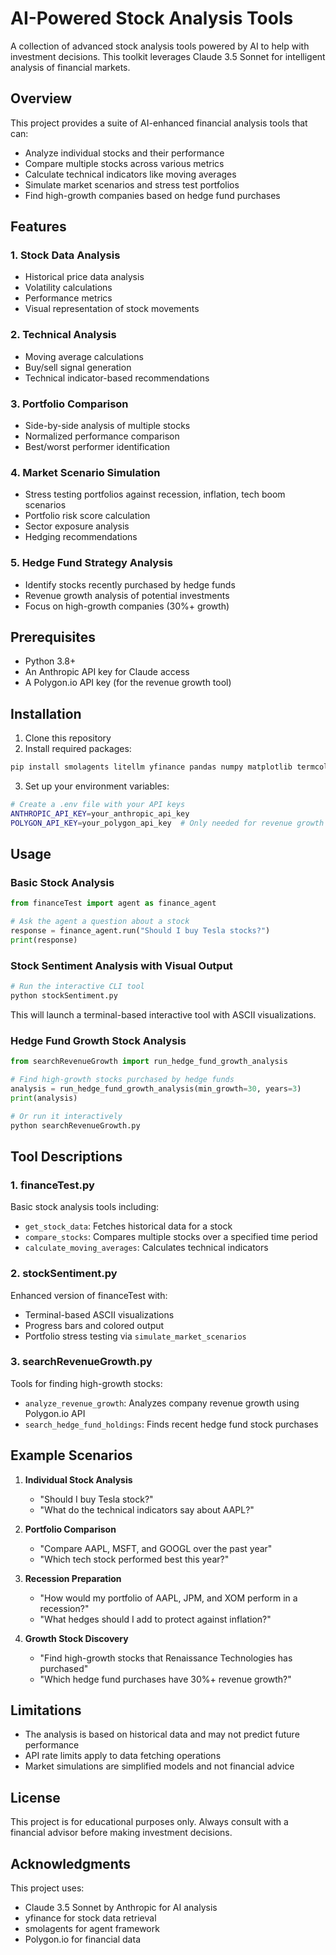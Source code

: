 # AI-Powered Stock Analysis Tools

A collection of advanced stock analysis tools powered by AI to help with investment decisions. This toolkit leverages Claude 3.5 Sonnet for intelligent analysis of financial markets.

## Overview

This project provides a suite of AI-enhanced financial analysis tools that can:
- Analyze individual stocks and their performance
- Compare multiple stocks across various metrics
- Calculate technical indicators like moving averages
- Simulate market scenarios and stress test portfolios
- Find high-growth companies based on hedge fund purchases

## Features

### 1. Stock Data Analysis
- Historical price data analysis
- Volatility calculations
- Performance metrics
- Visual representation of stock movements

### 2. Technical Analysis
- Moving average calculations
- Buy/sell signal generation
- Technical indicator-based recommendations

### 3. Portfolio Comparison
- Side-by-side analysis of multiple stocks
- Normalized performance comparison
- Best/worst performer identification

### 4. Market Scenario Simulation
- Stress testing portfolios against recession, inflation, tech boom scenarios
- Portfolio risk score calculation
- Sector exposure analysis
- Hedging recommendations

### 5. Hedge Fund Strategy Analysis
- Identify stocks recently purchased by hedge funds
- Revenue growth analysis of potential investments
- Focus on high-growth companies (30%+ growth)

## Prerequisites

- Python 3.8+
- An Anthropic API key for Claude access
- A Polygon.io API key (for the revenue growth tool)

## Installation

1. Clone this repository
2. Install required packages:

```bash
pip install smolagents litellm yfinance pandas numpy matplotlib termcolor pyfiglet tqdm python-dotenv requests
```

3. Set up your environment variables:

```bash
# Create a .env file with your API keys
ANTHROPIC_API_KEY=your_anthropic_api_key
POLYGON_API_KEY=your_polygon_api_key  # Only needed for revenue growth analysis
```

## Usage

### Basic Stock Analysis

```python
from financeTest import agent as finance_agent

# Ask the agent a question about a stock
response = finance_agent.run("Should I buy Tesla stocks?")
print(response)
```

### Stock Sentiment Analysis with Visual Output

```python
# Run the interactive CLI tool
python stockSentiment.py
```

This will launch a terminal-based interactive tool with ASCII visualizations.

### Hedge Fund Growth Stock Analysis

```python
from searchRevenueGrowth import run_hedge_fund_growth_analysis

# Find high-growth stocks purchased by hedge funds
analysis = run_hedge_fund_growth_analysis(min_growth=30, years=3)
print(analysis)

# Or run it interactively
python searchRevenueGrowth.py
```

## Tool Descriptions

### 1. financeTest.py
Basic stock analysis tools including:
- `get_stock_data`: Fetches historical data for a stock
- `compare_stocks`: Compares multiple stocks over a specified time period
- `calculate_moving_averages`: Calculates technical indicators

### 2. stockSentiment.py
Enhanced version of financeTest with:
- Terminal-based ASCII visualizations
- Progress bars and colored output
- Portfolio stress testing via `simulate_market_scenarios`

### 3. searchRevenueGrowth.py
Tools for finding high-growth stocks:
- `analyze_revenue_growth`: Analyzes company revenue growth using Polygon.io API
- `search_hedge_fund_holdings`: Finds recent hedge fund stock purchases

## Example Scenarios

1. **Individual Stock Analysis**
   - "Should I buy Tesla stock?"
   - "What do the technical indicators say about AAPL?"

2. **Portfolio Comparison**
   - "Compare AAPL, MSFT, and GOOGL over the past year"
   - "Which tech stock performed best this year?"

3. **Recession Preparation**
   - "How would my portfolio of AAPL, JPM, and XOM perform in a recession?"
   - "What hedges should I add to protect against inflation?"

4. **Growth Stock Discovery**
   - "Find high-growth stocks that Renaissance Technologies has purchased"
   - "Which hedge fund purchases have 30%+ revenue growth?"

## Limitations

- The analysis is based on historical data and may not predict future performance
- API rate limits apply to data fetching operations
- Market simulations are simplified models and not financial advice

## License

This project is for educational purposes only. Always consult with a financial advisor before making investment decisions.

## Acknowledgments

This project uses:
- Claude 3.5 Sonnet by Anthropic for AI analysis
- yfinance for stock data retrieval
- smolagents for agent framework
- Polygon.io for financial data
